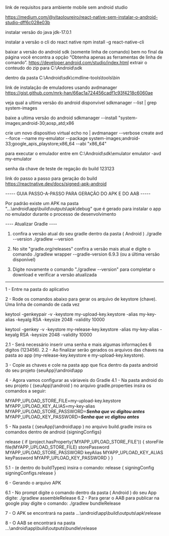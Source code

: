 link de requisitos para ambiente mobile sem android studio

https://medium.com/@vitaoloureiro/react-native-sem-instalar-o-android-studio-dff6c028e03b

instalar versão do java jdk-17.0.1

instalar a versão o cli do react native
npm install -g react-native-cli

baixar a versão do android sdk (somente linha de comando)
bem no final da página você encontra a opção “Obtenha apenas as ferramentas de linha de comando”.
https://developer.android.com/studio/index.html
extrair o conteudo do zip para C:\Android\sdk


dentro da pasta C:\Android\sdk\cmdline-tools\tools\bin

link de instalação de emuladores usando avdmanager
https://gist.github.com/mrk-han/66ac1a724456cadf1c93f4218c6060ae

veja qual a ultima versão do android disponvivel
sdkmanager --list | grep system-images

baixe a ultima versão do android
sdkmanager --install "system-images;android-30;aosp_atd;x86

crie um novo dispositivo virtual
echo no | avdmanager --verbose create avd --force --name my-emulator --package system-images;android-33;google_apis_playstore;x86_64 --abi "x86_64"

para executar o emulador entre em C:\Android\sdk\emulator
emulator -avd my-emulator



senha da chave de teste de regação do build 123123

link do passo a passo para geração do build
https://reactnative.dev/docs/signed-apk-android



----- GUIA PASSO-A-PASSO PARA GERAÇÃO DO APK E DO AAB -----

Por padrão existe um APK na pasta "...\android\app\build\outputs\apk\debug" que é gerado para instalar o app no emulador durante o processo de desenvolvimento

---- Atualizar Gradle ----

1) confira a versão atual do seu gradle dentro da pasta ( Android )
./gradle --version
./gradlew --version

2) No site "gradle.org/releases" confira a versão mais atual e digite o comando
./gradlew wrapper --gradle-version 6.9.3 (ou a última versão disponível)

3) Digite novamente o comando "./gradlew --version" para completar o download e verificar a versão atualizada

-------------------------

1 - Entre na pasta do aplicativo

2 - Rode os comandos abaixo para gerar os arquivo de keystore (chave). Uma linha de comando de cada vez

keytool -genkeypair -v -keystore my-upload-key.keystore -alias my-key-alias -keyalg RSA -keysize 2048 -validity 10000

keytool -genkey -v -keystore my-release-key.keystore -alias my-key-alias -keyalg RSA -keysize 2048 -validity 10000

 2.1 - Será necessário inserir uma senha e mais algumas informações 6 digitos (123456).
 2.2 - Ao finalizar serão gerados os arquivos das chaves na pasta ao app (my-release-key.keystore  e  my-upload-key.keystore).

3 - Copie as chaves e cole na pasta app que fica dentro da pasta android do seu projeto
 {seuApp}\android\app

4 - Agora vamos configurar as váriaveis do Gradle
 4.1 - Na pasta android do seu projeto ( {seuApp}\android ) no arquivo gradle.properties insira os comandos a seguir:
 
 MYAPP_UPLOAD_STORE_FILE=my-upload-key.keystore
 MYAPP_UPLOAD_KEY_ALIAS=my-key-alias
 MYAPP_UPLOAD_STORE_PASSWORD=***Senha que vc digitou antes***
 MYAPP_UPLOAD_KEY_PASSWORD=***Senha que vc digitou antes***

5 - Na pasta ( {seuApp}\android\app ) no arquivo build.gradle insira os comandos dentro de android {signingConfigs}

 release {
            if (project.hasProperty('MYAPP_UPLOAD_STORE_FILE')) {
                storeFile file(MYAPP_UPLOAD_STORE_FILE)
                storePassword MYAPP_UPLOAD_STORE_PASSWORD
                keyAlias MYAPP_UPLOAD_KEY_ALIAS
                keyPassword MYAPP_UPLOAD_KEY_PASSWORD
            }
        }

5.1 - (e dentro do buildTypes) insira o comando:
 release {
  signingConfig signingConfigs.release
 }

6 - Gerando o arquivo APK

 6.1 - No prompt digite o comando dentro da pasta ( Android ) do seu App digite:
  ./gradlew assembleRelease
 6.2 - Para gerar o AAB para publicar na google play digite o comando:
  ./gradlew bundleRelease

7 - O APK se encontrará na pasta
...\android\app\build\outputs\apk\release

8 - O AAB se encontrará na pasta
...\android\app\build\outputs\bundle\release